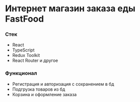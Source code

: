 # Интернет магазин заказа еды FastFood

### Стек
- React
- TypeScript
- Redux Toolkit
- React Router
  и другое

### Функционал
  - Регистрация и авторизация с сохранением в бд
  - Подгрузка товаров из бд
  - Корзина и оформление заказа
